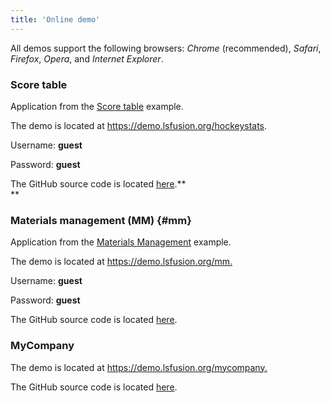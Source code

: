 ```yaml
---
title: 'Online demo'
---
```


All demos support the following browsers: *Chrome* (recommended), *Safari*, *Firefox*, *Opera*, and *Internet Explorer*.

### Score table

Application from the [Score table](Score_table.md) example.

The demo is located at <https://demo.lsfusion.org/hockeystats>.

Username: **guest**

Password: **guest**

The GitHub source code is located [here](https://github.com/lsfusion/samples/tree/master/hockeystats).**  
**

### Materials management (MM) {#mm}

Application from the [Materials Management](Materials_management.md) example.

The demo is located at <https://demo.lsfusion.org/mm>[.](http://demo.lsfusion.org/hockeystats)

Username: **guest**

Password: **guest**

The GitHub source code is located [here](https://github.com/lsfusion/samples/tree/master/mm).

### MyCompany

The demo is located at <https://demo.lsfusion.org/mycompany>[.](http://demo.lsfusion.org/hockeystats)

The GitHub source code is located [here](https://github.com/lsfusion-solutions/mycompany).
